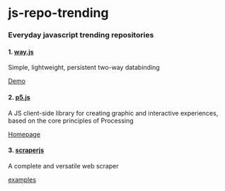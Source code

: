 js-repo-trending
===================
### Everyday javascript trending repositories


#### 1. [way.js](https://github.com/gwendall/way.js)
Simple, lightweight, persistent two-way databinding

[Demo](https://gwendall.github.io/way)

#### 2. [p5.js](https://github.com/lmccart/p5.js)
A JS client-side library for creating graphic and interactive experiences, based on the core principles of Processing

[Homepage](http://p5js.org/)

#### 3. [scraperjs](https://github.com/ruipgil/scraperjs)
A complete and versatile web scraper

[examples](https://github.com/ruipgil/scraperjs#static-scraper)

